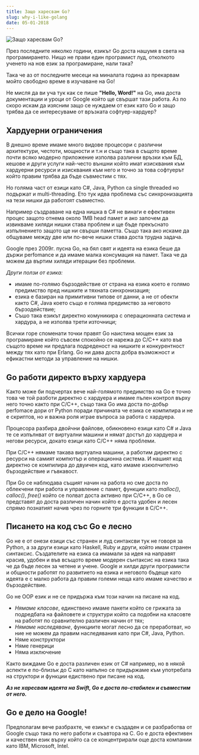 ```yaml
---
title: Защо харесвам Go?
slug: why-i-like-golang
date: 05-01-2018
---
```


![Защо харесвам Go?](/why-i-like-golang/media/header.png)

През последните няколко години, езикът Go доста нашумя в света на
програмирането. Нищо не прави един програмист луд, отколкото ученето
на нов език за програмиране, нали така?

Така че аз от последните месеци на миналата година аз прекарвам 
мойто свободно време в изучаване на Go!

Не мисля да ви уча тук как се пише **"Hello, Word!"** на Go, има
доста документации и уроци от Google който ще свършат тази работа. 
Аз по скоро искам да изясним защо се нуждаем от език като Go и защо
трябва да се интересуваме от връзката софтуер-хардуер?

## Хардуерни ограничения

В днешно време имаме много видове процесори с различни архитектури, честоти, мощности и т.н и 
също така в същото време почти всяко модерно приложение изполва различни връзки към БД, кешове и други 
услуги най-често външни който имат изисквания към хардуерни ресурси и изисквания към него и точно за 
това софтуерът който правим трябва да бъде съвместим с тях. 

Но голяма част от езици като C#, Java, Python са single threaded но подържат и multi-threading. 
Ето тук идва проблема със синхронизацията на тези нишки да работоят съвместно.

Например създраване на една нишка в C# не винаги е ефективен процес защото отнема около 1МB head 
памет и ако започем да извикваме хиляди нишки става проблем и ще бъде прекъснато изпълнението 
защото ще ни свърши паметта. Също така ако искаме да общуваме между две или по-вече нишки 
става доста трудна задача.

Google през 2009г. пусна Go, на бял свят и идеята на езика беше да държи perfomance и да имаме 
малка консумация на памет. Така че да можем да въртим хиляди итерации без проблеми.

*Други ползи от езика:*
* имаме по-голямо бързодействие от страна на езика което е голямо предимство
пред нишките и тяхната синхронизация;
* езика е базиран на примитивни типове от данни, а не от обекти както C#, Java което
също е голяма предимство за неговото бързодействие;
* Съшо така езикът директно комуникира с операционната система и хардура, а не изполва 
трети източници;

Всички горе споменати точки правят Go наистина мощен език за програмиране който съвсем
спокойно се нарежа до C/C++ като във същото време ни предлага подреденост на нишките 
и конкурентност между тях като при Erlang. Go ни дава доста добра възможност и ефикастни
методи за управление на нишки.

## Go работи директо върху хардуера

Както може би подчертах вече най-голямото предимство на Go е точно това че той разботи 
директно с хардуера и имаме пълен контрол върху него точно както при C/C++, също така
Go има доста по-добър perfomace дори от Python поради причината че езика се компилира и 
не е скриптов, но и важна роля играе въпроса за работа с хардуера.

Процесора разбира двойчни файлове, обикновено езици като C# и Java те се изпълнват от виртуални
машини и нямат достъп до хардуера и негови ресурси, докато езици като C/C++ няма проблеми.

При C/C++ нямаме такава виртуална машини, а работим директно с ресурси на самият компютър
и операционна система. И нашият код директно се компилира до двуичен код, като имаме 
изкюлчително бързодействие и гъвкавост.

При Go се наблюдава същият начин на работа но сме доста по облекчени при работа и управление с
памет, функции като *malloc()*, *calloc()*, *free()* който се полват доста активно при C/C++, в 
Go се представят до доста различен начин който е доста удобен и лесен спрямо познатият начив чрез
по горните три функции в C/C++.

## Писането на код със Go е лесно

Go не е от онези езици със странен и луд синтаксви тук не говоря за Python, а за други
езици като Haskell, Ruby и други, който имам странен синтаксис. Създателите на езика 
са имамали за идея на направят красив, удобен и във всъщото време модерен сънтаксис на
езика така че да бъде лесен за четене и учене. Google и хилди други програмисти и общности
работят по развитието на езика и неговото бъдеще като идеята е с малко работа да правим
големи неща като имаме качество и бързодействие.

Go не OOP език и не се придържа към този начин на писане на код.
* *Нямаме класове*, единствено имаме пакети който се грижата за подредбата на файловете
и структури който са подобни на класовте на работят по сравнително различен начин от тях;
* *Нямаме наследяване*, функциите могат лесно да се преработват, но ние не можем да правим
наследявания като при C#, Java, Python.
* Няме конструктори
* Няме генерици
* Няма изключение

Както виждаме Go e доста различен език от C# например, но в някой аспекти е по-близък до C
като напълно се придържаме към употребата на структори и функции едиствено при писане на
код.

***Aз не харесвам идеята на Swift, Go е доста по-стабилен и съвместим от него.***

## Go e дело на Google!

Предполагам вече разбрахте, че езикът е създаден и се разбработва от Google също така по него
работи и съавтора на C. Go e доста ефективен и качествен език върху който са се концентрирали още
доста компании като IBM, Microsoft, Intel.

